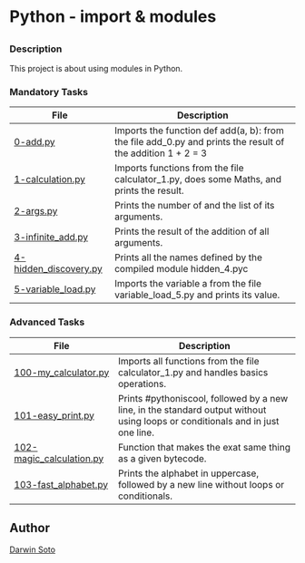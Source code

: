 # Python - import & modules

##

### Description

This project is about using modules in Python.

### Mandatory Tasks

| File | Description |
| ------ | ------ |
| [0-add.py](0-add.py) | Imports the function def add(a, b): from the file add_0.py and prints the result of the addition 1 + 2 = 3 |
| [1-calculation.py](1-calculation.py) | Imports functions from the file calculator_1.py, does some Maths, and prints the result. |
| [2-args.py](2-args.py) | Prints the number of and the list of its arguments. |
| [3-infinite_add.py](3-infinite_add.py) | Prints the result of the addition of all arguments. |
| [4-hidden_discovery.py](4-hidden_discovery.py) | Prints all the names defined by the compiled module hidden_4.pyc |
| [5-variable_load.py](5-variable_load.py) | Imports the variable a from the file variable_load_5.py and prints its value. |

### Advanced Tasks

| File | Description |
| ------ | ------ |
| [100-my_calculator.py](100-my_calculator.py) | Imports all functions from the file calculator_1.py and handles basics operations. |
| [101-easy_print.py](101-easy_print.py) | Prints #pythoniscool, followed by a new line, in the standard output without using loops or conditionals and in just one line. |
| [102-magic_calculation.py](102-magic_calculation.py) | Function that makes the exat same thing as a given bytecode. |
| [103-fast_alphabet.py](103-fast_alphabet.py) | Prints the alphabet in uppercase, followed by a new line without loops or conditionals. |

## Author

[Darwin Soto](https://twitter.com/darutos)
